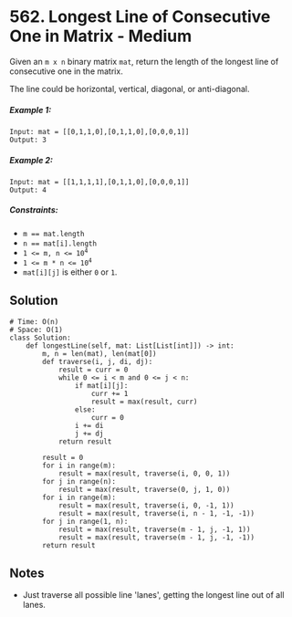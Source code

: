 # 562. Longest Line of Consecutive One in Matrix - Medium

Given an `m x n` binary matrix `mat`, return the length of the longest line of consecutive one in the matrix.

The line could be horizontal, vertical, diagonal, or anti-diagonal.

##### Example 1:

```
Input: mat = [[0,1,1,0],[0,1,1,0],[0,0,0,1]]
Output: 3
```

##### Example 2:

```
Input: mat = [[1,1,1,1],[0,1,1,0],[0,0,0,1]]
Output: 4
```

##### Constraints:

- <code>m == mat.length</code>
- <code>n == mat[i].length</code>
- <code>1 <= m, n <= 10<sup>4</sup></code>
- <code>1 <= m * n <= 10<sup>4</sup></code>
- `mat[i][j]` is either `0` or `1`.

## Solution

```
# Time: O(n)
# Space: O(1)
class Solution:
    def longestLine(self, mat: List[List[int]]) -> int:
        m, n = len(mat), len(mat[0])
        def traverse(i, j, di, dj):
            result = curr = 0
            while 0 <= i < m and 0 <= j < n:
                if mat[i][j]:
                    curr += 1
                    result = max(result, curr)
                else:
                    curr = 0
                i += di
                j += dj
            return result

        result = 0
        for i in range(m):
            result = max(result, traverse(i, 0, 0, 1))
        for j in range(n):
            result = max(result, traverse(0, j, 1, 0))
        for i in range(m):
            result = max(result, traverse(i, 0, -1, 1))
            result = max(result, traverse(i, n - 1, -1, -1))
        for j in range(1, n):
            result = max(result, traverse(m - 1, j, -1, 1))
            result = max(result, traverse(m - 1, j, -1, -1))
        return result
```

## Notes
- Just traverse all possible line 'lanes', getting the longest line out of all lanes.